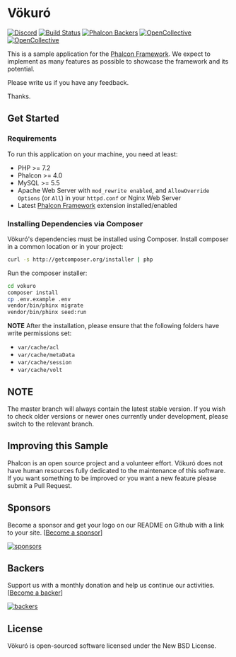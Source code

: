 # Vökuró

[![Discord](https://img.shields.io/discord/310910488152375297?label=Discord&style=plastic)](http://phalcon.link/discord)
[![Build Status](https://travis-ci.org/phalcon/vokuro.svg?branch=master)](https://travis-ci.org/phalcon/vokuro)
[![Phalcon Backers](https://img.shields.io/badge/phalcon-backers-99ddc0.svg)](https://github.com/phalcon/cphalcon/blob/master/BACKERS.md)
[![OpenCollective](https://opencollective.com/phalcon/backers/badge.svg)](#backers)
[![OpenCollective](https://opencollective.com/phalcon/sponsors/badge.svg)](#sponsors)

This is a sample application for the [Phalcon Framework](https://github.com/phalcon/cphalcon).
We expect to implement as many features as possible to showcase the framework and its potential.

Please write us if you have any feedback.

Thanks.

## Get Started

### Requirements

To run this application on your machine, you need at least:

* PHP >= 7.2
* Phalcon >= 4.0
* MySQL >= 5.5
* Apache Web Server with `mod_rewrite enabled`, and `AllowOverride Options` (or `All`) in your `httpd.conf` or Nginx Web Server
* Latest [Phalcon Framework](https://github.com/phalcon/cphalcon) extension installed/enabled

### Installing Dependencies via Composer

Vökuró's dependencies must be installed using Composer. Install composer in a common location or in your project:

```bash
curl -s http://getcomposer.org/installer | php
```

Run the composer installer:

```bash
cd vokuro
composer install
cp .env.example .env
vendor/bin/phinx migrate
vendor/bin/phinx seed:run
```

**NOTE** After the installation, please ensure that the following folders have write permissions set:
- `var/cache/acl`
- `var/cache/metaData`
- `var/cache/session`
- `var/cache/volt`

## NOTE

The master branch will always contain the latest stable version.
If you wish to check older versions or newer ones currently under development, please switch to the relevant branch.

## Improving this Sample

Phalcon is an open source project and a volunteer effort.
Vökuró does not have human resources fully dedicated to the maintenance of this software.
If you want something to be improved or you want a new feature please submit a Pull Request.

## Sponsors

Become a sponsor and get your logo on our README on Github with a link to your site. [[Become a sponsor](https://opencollective.com/phalcon#sponsor)]

<a href="https://opencollective.com/phalcon/#contributors">
<img src="https://opencollective.com/phalcon/tiers/sponsors.svg?avatarHeight=48&width=800" alt="sponsors">
</a>

## Backers

Support us with a monthly donation and help us continue our activities. [[Become a backer](https://opencollective.com/phalcon#backer)]

<a href="https://opencollective.com/phalcon/#contributors">
<img src="https://opencollective.com/phalcon/tiers/backers.svg?avatarHeight=48&width=800&height=200" alt="backers">
</a>

## License

Vökuró is open-sourced software licensed under the New BSD License.
